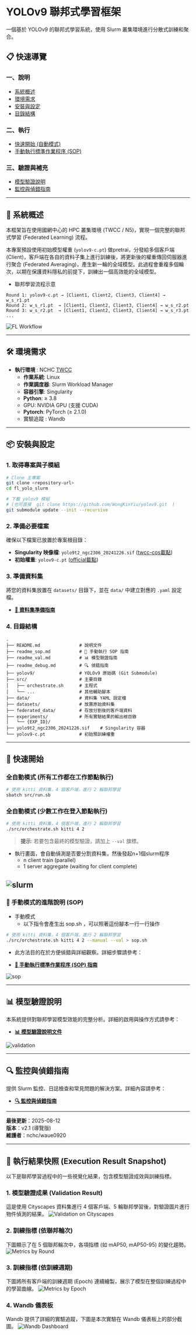 # YOLOv9 聯邦式學習框架

一個基於 YOLOv9 的聯邦式學習系統，使用 Slurm 叢集環境進行分散式訓練和聚合。

## 📋 快速導覽

### 一、說明
- [系統概述](#-系統概述)
- [環境需求](#-環境需求)
- [安裝與設定](#-安裝與設定)
- [目錄結構](#-目錄結構)

### 二、執行
- [快速開始 (自動模式)](#-快速開始-自動模式)
- [手動執行標準作業程序 (SOP)](#-手動執行標準作業程序-sop)

### 三、驗證與補充
- [模型驗證說明](#-模型驗證說明)
- [監控與偵錯指南](#-監控與偵錯指南)

---

## 🎯 系統概述

本框架旨在使用國網中心的 HPC 叢集環境 (TWCC / N5)，實現一個完整的聯邦式學習 (Federated Learning) 流程。

本專案預設使用初始模型權重 (`yolov9-c.pt`) 做pretrai，分發給多個客戶端 (Client)，客戶端在各自的資料子集上進行訓練後，將更新後的權重傳回伺服器進行聚合 (Federated Averaging)，產生新一輪的全域模型。此過程會重複多個輪次，以期在保護資料隱私的前提下，訓練出一個高效能的全域模型。

* 聯邦學習流程示意
```
Round 1: yolov9-c.pt → [Client1, Client2, Client3, Client4] → w_s_r1.pt
Round 2: w_s_r1.pt  → [Client1, Client2, Client3, Client4] → w_s_r2.pt
Round 3: w_s_r2.pt  → [Client1, Client2, Client3, Client4] → w_s_r3.pt
...
```
![FL Workflow](pics/fl_workflow.gif)


---

## 🛠️ 環境需求
- **執行環境** : NCHC [TWCC](https://www.nchc.org.tw/Page?itemid=6&mid=10)
  - **作業系統**: Linux
  - **作業調度器**: Slurm Workload Manager
  - **容器引擎**: Singularity
  - **Python**: ≥ 3.8
  - GPU: NVIDIA GPU (支援 CUDA)
  - **Pytorch**: PyTorch (≥ 2.1.0)
  - 實驗追蹤 : Wandb 

---

## 📦 安裝與設定

### 1. 取得專案與子模組
```bash
# Clone 主專案
git clone <repository-url>
cd fl_yolo_slurm

# 下載 yolov9 模組
# (也可直接  git clone https://github.com/WongKinYiu/yolov9.git  )
git submodule update --init --recursive
```

### 2. 準備必要檔案
確保以下檔案已放置於專案根目錄：
- **Singularity 映像檔**: `yolo9t2_ngc2306_20241226.sif` ([twcc-cos載點](https://cos.twcc.ai/wauehpcproject/yolo9t2_ngc2306_20241226.sif))
- **初始權重**: `yolov9-c.pt` ([official載點](https://github.com/WongKinYiu/yolov9/releases/download/v0.1/yolov9-c.pt))

### 3. 準備資料集
將您的資料集放置在 `datasets/` 目錄下，並在 `data/` 中建立對應的 `.yaml` 設定檔。
- **[📖 資料集準備指南](./readme_datasets.md)**

### 4. 目錄結構
```
.
├── README.md               # 說明文件
├── readme_sop.md           # 📖 手動執行 SOP 指南
├── readme_val.md           # 📊 模型驗證指南
├── readme_debug.md         # 🔍 偵錯指南
├── yolov9/                 # YOLOv9 原始碼 (Git Submodule)
├── src/                    # 主要目錄
│   ├── orchestrate.sh      # 主程式
│   └── ...                 # 其他輔助腳本
├── data/                   # 資料集 YAML 設定檔
├── datasets/               # 放置原始資料集
├── federated_data/         # 存放分割後的客戶端資料
├── experiments/            # 所有實驗結果的輸出根目錄
│   └── {EXP_ID}/
├── yolo9t2_ngc2306_20241226.sif    # Singularity 容器
└── yolov9-c.pt             # 初始預訓練權重
```



---

## 🚀 快速開始

### 全自動模式 (所有工作都在工作節點執行)
```bash
# 使用 kitti 資料集，4 個客戶端，進行 2 輪聯邦學習
sbatch src/run.sb 
```

### 全自動模式 (少數工作在登入節點執行)
```bash
# 使用 kitti 資料集，4 個客戶端，進行 2 輪聯邦學習
./src/orchestrate.sh kitti 4 2
```
> **提示**: 若要包含最終的模型驗證，請加上 `--val` 旗標。
* 執行畫面，會自動偵測是否要分割資料集，然後發起n+1個slurm程序
    * n client train (parallel)
    * 1 server aggregate  (waiting for client complete)

![slurm](pics/sim10k_c4_r5_slurm.png)
---

### 📖 手動模式的進階說明 (SOP)
* 手動模式
    - 以下指令會產生出 sop.sh ，可以照著這份腳本一行一行操作
```bash
# 使用 kitti 資料集，4 個客戶端，進行 2 輪聯邦學習
./src/orchestrate.sh kitti 4 2 --manual --val > sop.sh
```

* 此方法目的在於方便偵錯與詳細觀察。詳細步驟請參考：
- **[📖 手動執行標準作業程序 (SOP) 指南](./readme_sop.md)**

![sop](pics/kitti_c4_r5_sop.png)

---

## 📊 模型驗證說明

本系統提供對聯邦學習模型效能的完整分析。詳細的啟用與操作方式請參考：
- **[📊 模型驗證說明文件](./readme_val.md)**

![validation](pics/kitti_c4_r3_val.png)

---

## 🔍 監控與偵錯指南

提供 Slurm 監控、日誌檢查和常見問題的解決方案。詳細內容請參考：
- **[🔍 監控與偵錯指南](./readme_debug.md)**


---
**最後更新**：2025-08-12  
**版本**：v2.1 (導覽版)  
**維護者**：nchc/waue0920

---

## 📸 執行結果快照 (Execution Result Snapshot)

以下是聯邦學習過程中的一些視覺化結果，包含模型驗證成效與訓練指標。

### 1. 模型驗證成果 (Validation Result)
這是使用 Cityscapes 資料集進行 4 個客戶端、5 輪聯邦學習後，對驗證圖片進行物件偵測的結果。
![Validation on Cityscapes](pics/cityscape_c4_r5_val.jpg)

### 2. 訓練指標 (依聯邦輪次)
下圖顯示了在 5 個聯邦輪次中，各項指標 (如 mAP50, mAP50-95) 的變化趨勢。
![Metrics by Round](pics/cityscape_c4_r5_e50_byRound.png)

### 3. 訓練指標 (依訓練週期)
下圖將所有客戶端的訓練週期 (Epoch) 連續繪製，展示了模型在整個訓練過程中的學習曲線。
![Metrics by Epoch](pics/cityscape_c4_r5_e50_byEpoch.png)

### 4. Wandb 儀表板
Wandb 提供了詳細的實驗追蹤，下圖是本次實驗在 Wandb 儀表板上的部分截圖。
![Wandb Dashboard](pics/cityscape_c4_r5_e50_Wandb.png)
